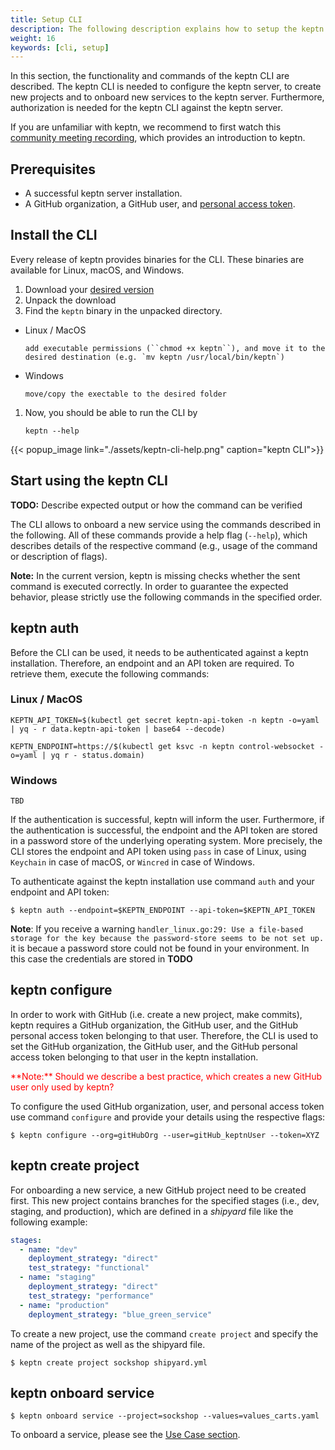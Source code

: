 ```yaml
---
title: Setup CLI
description: The following description explains how to setup the keptn CLI and connect it to your keptn installation.
weight: 16
keywords: [cli, setup]
---
```


In this section, the functionality and commands of the keptn CLI are described. The keptn CLI is needed to configure the keptn server, to create new projects and to onboard new services to the keptn server. Furthermore, authorization is needed for the keptn CLI against the keptn server.

<!--
For onboarding, a so-called `shipyard` (**TODO: provide more information/link here**) files has to be provided that defines deployment strategies for the service, as well as the different stages (i.e., dev, staging, and production).
During onboarding, keptn creates a new GitHub projects, which then contains branches for the specified stages (i.e. dev, staging, and production).
Furthermore, keptn creates resources definitions for several Kubernetes resources in terms on [Helm charts](https://helm.sh/).
Please note that onboarding does not deploy a service.
-->

If you are unfamiliar with keptn, we recommend to first watch this [community meeting recording](https://drive.google.com/open?id=1Zj-c0tGIvQ_0Dys6NsyDa-REsEZCvAHJ),
which provides an introduction to keptn.

## Prerequisites
- A successful keptn server installation.
- A GitHub organization, a GitHub user, and [personal access token](https://help.github.com/en/articles/creating-a-personal-access-token-for-the-command-line). 

## Install the CLI
Every release of keptn provides binaries for the CLI. These binaries are available for Linux, macOS, and Windows.

1. Download your [desired version](https://github.com/keptn/keptn/releases/)
1. Unpack the download
1. Find the `keptn` binary in the unpacked directory.
  - Linux / MacOS
    
        add executable permissions (``chmod +x keptn``), and move it to the desired destination (e.g. `mv keptn /usr/local/bin/keptn`)

  - Windows

        move/copy the exectable to the desired folder

1. Now, you should be able to run the CLI by 
    ```console
    keptn --help
    ```

{{< popup_image
    link="./assets/keptn-cli-help.png"
    caption="keptn CLI">}}


## Start using the keptn CLI
**TODO:** Describe expected output or how the command can be verified

The CLI allows to onboard a new service using the commands described in the following.
All of these commands provide a help flag (`--help`), which describes details of the respective command (e.g., usage of the command or description of flags).

**Note:** In the current version, keptn is missing checks whether the sent command is executed correctly.
In order to guarantee the expected behavior, please strictly use the following commands in the specified order.

## keptn auth 

Before the CLI can be used, it needs to be authenticated against a keptn installation. Therefore, an endpoint and an API token are required. To retrieve them, execute the following commands:

### Linux / MacOS

```console
KEPTN_API_TOKEN=$(kubectl get secret keptn-api-token -n keptn -o=yaml | yq - r data.keptn-api-token | base64 --decode)

KEPTN_ENDPOINT=https://$(kubectl get ksvc -n keptn control-websocket -o=yaml | yq r - status.domain)
```

### Windows 

```console
TBD
```

If the authentication is successful, keptn will inform the user. Furthermore, if the authentication is successful, the endpoint and the API token are stored in a password store of the underlying operating system.
More precisely, the CLI stores the endpoint and API token using `pass` in case of Linux, using `Keychain` in case of macOS, or `Wincred` in case of Windows.

To authenticate against the keptn installation use command `auth` and your endpoint and API token:

```console
$ keptn auth --endpoint=$KEPTN_ENDPOINT --api-token=$KEPTN_API_TOKEN
```

**Note**: If you receive a warning `handler_linux.go:29: Use a file-based storage for the key because the password-store seems to be not set up.` it is becaue a password store could not be found in your environment. In this case the credentials are stored in **TODO**


## keptn configure 

In order to work with GitHub (i.e. create a new project, make commits), keptn requires a
GitHub organization, the GitHub user, and the GitHub personal access token belonging to that user.
Therefore, the CLI is used to set the GitHub organization, the GitHub user, and the GitHub personal access token belonging to that user in the keptn installation.

<span style="color:red">
**Note:** Should we describe a best practice, which creates a new GitHub user only used by keptn?
</span>

To configure the used GitHub organization, user, and personal access token use command `configure` and provide your details using the respective flags:

```console
$ keptn configure --org=gitHubOrg --user=gitHub_keptnUser --token=XYZ
```

## keptn create project 

For onboarding a new service, a new GitHub project need to be created first. This new project contains branches for the specified stages (i.e., dev, staging, and production), which are defined in a *shipyard* file like the following example:

```yaml
stages:
  - name: "dev"
    deployment_strategy: "direct"
    test_strategy: "functional"
  - name: "staging"
    deployment_strategy: "direct"
    test_strategy: "performance"
  - name: "production"
    deployment_strategy: "blue_green_service"
```

To create a new project, use the command `create project` and specify the name of the project as well as the shipyard file.

```console
$ keptn create project sockshop shipyard.yml
```

## keptn onboard service

```console
$ keptn onboard service --project=sockshop --values=values_carts.yaml
```

To onboard a service, please see the [Use Case section](../usecases/onboard-carts-service).

<!-- juergen: I would argue to remove this section since no use case can be done by onboarding an arbitrary service. Instead, link to the first use case of onboarding the carts service here.

## keptn onboard service - Onboard a new service to the project

For describing the used Kubernetes resources, [Helm charts](https://helm.sh/) are used. Here, the CLI allows setting a Helm values description in the before created project. Optionally, the user can also provide a Helm deployment and service description.

To onboard a service, use the command `onboard service` and provide the project name, the Helm chart values and optionally also deployment and service descriptions.

```console
$ keptn onboard service --project=sockshop --values=values.yaml
```
or
```console
$ keptn onboard service --project=sockshop --values=values.yaml --deployment=deployment.yaml --service=service.yaml
```

-->
